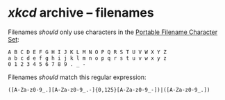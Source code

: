 <!-- SPDX-License-Identifier: CC0-1.0 OR 0BSD -->
# <i>xkcd</i> archive &ndash;&nbsp;filenames

Filenames <em>should</em> only use characters in the  [Portable Filename Character Set](https://pubs.opengroup.org/onlinepubs/9699919799/basedefs/V1_chap03.html#tag_03_282):

```Text
A B C D E F G H I J K L M N O P Q R S T U V W X Y Z
a b c d e f g h i j k l m n o p q r s t u v w x y z
0 1 2 3 4 5 6 7 8 9 . _ -
```

Filenames <em>should</em> match this regular expression:

```Regular-Expression
([A-Za-z0-9_.][A-Za-z0-9_.-]{0,125}[A-Za-z0-9_-])|([A-Za-z0-9_.])
```
